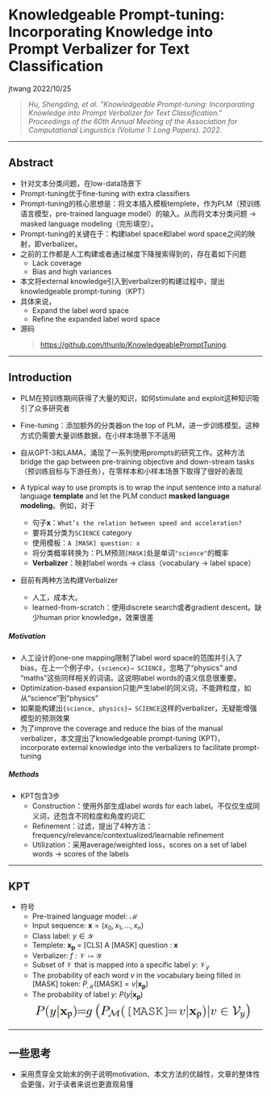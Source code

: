 # Knowledgeable Prompt-tuning: Incorporating Knowledge into Prompt Verbalizer for Text Classification

jtwang	2022/10/25

>*Hu, Shengding, et al. "Knowledgeable Prompt-tuning: Incorporating Knowledge into Prompt Verbalizer for Text Classification." Proceedings of the 60th Annual Meeting of the Association for Computational Linguistics (Volume 1: Long Papers). 2022.*

---
## Abstract

- 针对文本分类问题，在low-data场景下
- Prompt-tuning优于fine-tuning with extra classifiers
- Prompt-tuning的核心思想是：将文本插入模板templete，作为PLM（预训练语言模型，pre-trained language model）的输入。从而将文本分类问题 $\rightarrow$ masked language modeling（完形填空）。
- Prompt-tuning的关键在于：构建label space和label word space之间的映射，即verbalizer。
- 之前的工作都是人工构建或者通过梯度下降搜索得到的，存在着如下问题
  - Lack coverage
  - Bias and high variances
- 本文将external knowledge引入到verbalizer的构建过程中，提出knowledgeable prompt-tuning（KPT）
- 具体来说，
  - Expand the label word space
  - Refine the expanded label word space
- 源码
  >https://github.com/thunlp/KnowledgeablePromptTuning.


---
## Introduction

- PLM在预训练期间获得了大量的知识，如何stimulate and exploit这种知识吸引了众多研究者
- Fine-tuning：添加额外的分类器on the top of PLM，进一步训练模型。这种方式仍需要大量训练数据，在小样本场景下不适用
- 自从GPT-3和LAMA，涌现了一系列使用prompts的研究工作。这种方法bridge the gap between pre-training objective and down-stream tasks（预训练目标与下游任务），在零样本和小样本场景下取得了很好的表现
- A typical way to use prompts is to wrap the input sentence into a natural language **template** and let the PLM conduct **masked language modeling**。例如，对于
  - 句子$\mathbf{x}$：`What’s the relation between speed and acceleration?`
  - 要将其分类为`SCIENCE` category
  - 使用模板：`A [MASK] question: x`
  - 将分类概率转换为：PLM预测`[MASK]`处是单词`"science"`的概率
  - **Verbalizer**：映射label words $\rightarrow$ class（vocabulary $\rightarrow$ label space）

- 目前有两种方法构建Verbalizer
  - 人工，成本大。
  - learned-from-scratch：使用discrete search或者gradient descent。缺少human prior knowledge，效果很差

##### Motivation
- 人工设计的one-one mapping限制了label word space的范围并引入了bias，在上一个例子中，`{science}→ SCIENCE`，忽略了“physics” and “maths”这些同样相关的词语。这说明label words的语义信息很重要。
- Optimization-based expansion只能产生label的同义词，不能跨粒度，如从“science”到“physics”
- 如果能构建出`{science, physics}→ SCIENCE`这样的verbalizer，无疑能增强模型的预测效果
- 为了improve the coverage and reduce the bias of the manual verbalizer，本文提出了knowledgeable prompt-tuning (KPT)，incorporate external knowledge into the verbalizers to facilitate prompt-tuning

##### Methods
- KPT包含3步
  - Construction：使用外部生成label words for each label。不仅仅生成同义词，还包含不同粒度和角度的词汇
  - Refinement：过滤，提出了4种方法：frequency/relevance/contextualized/learnable refinement
  - Utilization：采用average/weighted loss，scores on a set of label words $\rightarrow$ scores of the labels

---
## KPT
- 符号
  - Pre-trained language model: $\mathcal{M}$
  - Input sequence: $\mathbf{x}=(x_0, x_1, ...,x_n)$
  - Class label: $y\in \mathcal{Y}$
  - Templete: $\mathbf{x_p}$ = $\mathrm{[CLS]}$ A $\mathrm{[MASK]}$ question : $\mathbf{x}$
  - Verbalizer: $f: \mathcal{V}\mapsto \mathcal{Y}$
  - Subset of $\mathcal{V}$ that is mapped into a specific label $y$: $\mathcal{V}_y$
  - The probability of each word $v$ in the vocabulary being filled in $\mathrm{[MASK]}$ token: $P_\mathcal{M}(\mathrm{[MASK]}=v|\mathbf{x_p})$
  - The probability of label $y$: $P(y|\mathbf{x_p})$  
    ![图 13](fig/KPT/KPT_1.png)  


---
## 一些思考
- 采用贯穿全文始末的例子说明motivation、本文方法的优越性，文章的整体性会更强，对于读者来说也更直观易懂
